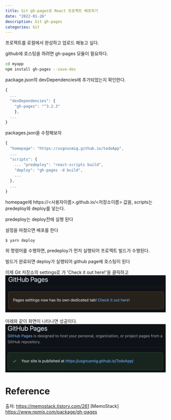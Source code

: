```yaml
---
title: Git gh-pages로 React 프로젝트 배포하기
date: "2022-01-26"
description: Git gh-pages
categories: Git
---
```


프로젝트를 로컬에서 완성하고 업로드 해놓고 싶다.

github에 호스팅을 하려면 gh-pages 모듈이 필요하다.

```bash
cd myapp
npm install gh-pages --save-dev
```

package.json의 devDependencies에 추가되었는지 확인한다.

```js
{
  ...
  "devDependencies": {
    "gh-pages": "^3.2.3"
    },
  ...
}
```

packages.json을 수정해보자

```js
{
  "homepage": "https://usgnusmig.github.io/todoApp",
  ...
  "scripts": {
    ... "predeploy": "react-scripts build",
    "deploy": "gh-pages -d build",
    ...
  },
  ...
}
```

homepage에 https://<사용자이름>.github.io/<저장소이름> 값을,
scripts는 predeploy와 deploy를 넣는다.

predeploy는 deploy전에 실행 된다

설정을 마쳤으면 배포를 한다

```
$ yarn deploy
```

위 명령어를 수행하면, predeploy가 먼저 실행되어 프로젝트 빌드가 수행된다.

빌드가 완료되면 deploy가 실행되어 github page에 호스팅이 된다

이제 Git 저장소의 settings로 가 'Check it out here!'을 클릭하고
![](./checkitouthere.png)

아래와 같이 화면이 나타나면 성공이다.
![](./published.png)

# Reference

출처: https://memostack.tistory.com/261 [MemoStack]
https://www.npmjs.com/package/gh-pages
